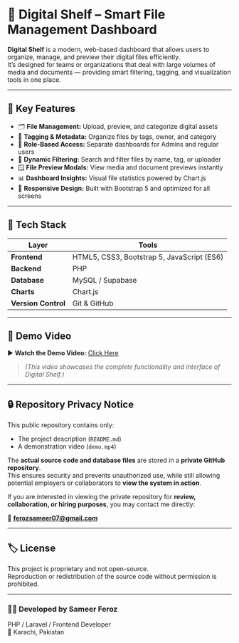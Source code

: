 # 🧠 Digital Shelf – Smart File Management Dashboard

**Digital Shelf** is a modern, web-based dashboard that allows users to organize, manage, and preview their digital files efficiently.  
It’s designed for teams or organizations that deal with large volumes of media and documents — providing smart filtering, tagging, and visualization tools in one place.

---

## 🚀 Key Features

- 🗂️ **File Management:** Upload, preview, and categorize digital assets  
- 🔖 **Tagging & Metadata:** Organize files by tags, owner, and category  
- 🧍 **Role-Based Access:** Separate dashboards for Admins and regular users  
- 🧩 **Dynamic Filtering:** Search and filter files by name, tag, or uploader  
- 🪟 **File Preview Modals:** View media and document previews instantly  
- 📊 **Dashboard Insights:** Visual file statistics powered by Chart.js  
- 📱 **Responsive Design:** Built with Bootstrap 5 and optimized for all screens  

---

## 🧰 Tech Stack

| Layer | Tools |
|-------|--------|
| **Frontend** | HTML5, CSS3, Bootstrap 5, JavaScript (ES6) |
| **Backend** | PHP |
| **Database** | MySQL / Supabase |
| **Charts** | Chart.js |
| **Version Control** | Git & GitHub |

---

## 🎥 Demo Video

▶️ **Watch the Demo Video:** [Click Here](https://drive.google.com/file/d/1C0_5LWh824ypoMVbwKyX95Qma8YOA8jP/view?usp=sharing)

> *(This video showcases the complete functionality and interface of Digital Shelf.)*

---

## 🔒 Repository Privacy Notice

This public repository contains only:
- The project description (`README.md`)
- A demonstration video (`demo.mp4`)

The **actual source code and database files** are stored in a **private GitHub repository**.  
This ensures security and prevents unauthorized use, while still allowing potential employers or collaborators to **view the system in action**.

If you are interested in viewing the private repository for **review, collaboration, or hiring purposes**, you may contact me directly:

📧 **ferozsameer07@gmail.com**

---

## 🏷️ License
This project is proprietary and not open-source.  
Reproduction or redistribution of the source code without permission is prohibited.

---

### 👨‍💻 Developed by **Sameer Feroz**
PHP / Laravel / Frontend Developer  
📍 Karachi, Pakistan
